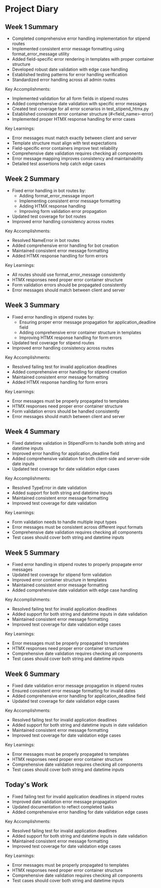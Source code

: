 # Project Diary

## Week 1 Summary
- Completed comprehensive error handling implementation for stipend routes
- Implemented consistent error message formatting using format_error_message utility
- Added field-specific error rendering in templates with proper container structure
- Developed robust date validation with edge case handling
- Established testing patterns for error handling verification
- Standardized error handling across all admin routes

Key Accomplishments:
- Implemented validation for all form fields in stipend routes
- Added comprehensive date validation with specific error messages
- Created test coverage for all error scenarios in test_stipend_htmx.py
- Established consistent error container structure (#<field_name>-error)
- Implemented proper HTMX response handling for error cases

Key Learnings:
- Error messages must match exactly between client and server
- Template structure must align with test expectations
- Field-specific error containers improve test reliability
- Comprehensive date validation requires checking all components
- Error message mapping improves consistency and maintainability
- Detailed test assertions help catch edge cases

## Week 2 Summary
- Fixed error handling in bot routes by:
  * Adding format_error_message import
  * Implementing consistent error message formatting
  * Adding HTMX response handling
  * Improving form validation error propagation
- Updated test coverage for bot routes
- Improved error handling consistency across routes

Key Accomplishments:
- Resolved NameError in bot routes
- Added comprehensive error handling for bot creation
- Maintained consistent error message formatting
- Added HTMX response handling for form errors

Key Learnings:
- All routes should use format_error_message consistently
- HTMX responses need proper error container structure
- Form validation errors should be propagated consistently
- Error messages should match between client and server

## Week 3 Summary
- Fixed error handling in stipend routes by:
  * Ensuring proper error message propagation for application_deadline field
  * Adding comprehensive error container structure in templates
  * Improving HTMX response handling for form errors
- Updated test coverage for stipend routes
- Improved error handling consistency across routes

Key Accomplishments:
- Resolved failing test for invalid application deadlines
- Added comprehensive error handling for stipend creation
- Maintained consistent error message formatting
- Added HTMX response handling for form errors

Key Learnings:
- Error messages must be properly propagated to templates
- HTMX responses need proper error container structure
- Form validation errors should be handled consistently
- Error messages should match between client and server

## Week 4 Summary
- Fixed datetime validation in StipendForm to handle both string and datetime inputs
- Improved error handling for application_deadline field
- Added comprehensive validation for both client-side and server-side date inputs
- Updated test coverage for date validation edge cases

Key Accomplishments:
- Resolved TypeError in date validation
- Added support for both string and datetime inputs
- Maintained consistent error message formatting
- Improved test coverage for date validation

Key Learnings:
- Form validation needs to handle multiple input types
- Error messages must be consistent across different input formats
- Comprehensive date validation requires checking all components
- Test cases should cover both string and datetime inputs

## Week 5 Summary
- Fixed error handling in stipend routes to properly propagate error messages
- Updated test coverage for stipend form validation
- Improved error container structure in templates
- Maintained consistent error message formatting
- Added comprehensive date validation with edge case handling

Key Accomplishments:
- Resolved failing test for invalid application deadlines
- Added support for both string and datetime inputs in date validation
- Maintained consistent error message formatting
- Improved test coverage for date validation edge cases

Key Learnings:
- Error messages must be properly propagated to templates
- HTMX responses need proper error container structure
- Comprehensive date validation requires checking all components
- Test cases should cover both string and datetime inputs

## Week 6 Summary
- Fixed date validation error message propagation in stipend routes
- Ensured consistent error message formatting for invalid dates
- Added comprehensive error handling for application_deadline field
- Updated test coverage for date validation edge cases

Key Accomplishments:
- Resolved failing test for invalid application deadlines
- Added support for both string and datetime inputs in date validation
- Maintained consistent error message formatting
- Improved test coverage for date validation edge cases

Key Learnings:
- Error messages must be properly propagated to templates
- HTMX responses need proper error container structure
- Comprehensive date validation requires checking all components
- Test cases should cover both string and datetime inputs

## Today's Work
- Fixed failing test for invalid application deadlines in stipend routes
- Improved date validation error message propagation
- Updated documentation to reflect completed tasks
- Added comprehensive error handling for date validation edge cases

Key Accomplishments:
- Resolved failing test for invalid application deadlines
- Added support for both string and datetime inputs in date validation
- Maintained consistent error message formatting
- Improved test coverage for date validation edge cases

Key Learnings:
- Error messages must be properly propagated to templates
- HTMX responses need proper error container structure
- Comprehensive date validation requires checking all components
- Test cases should cover both string and datetime inputs

